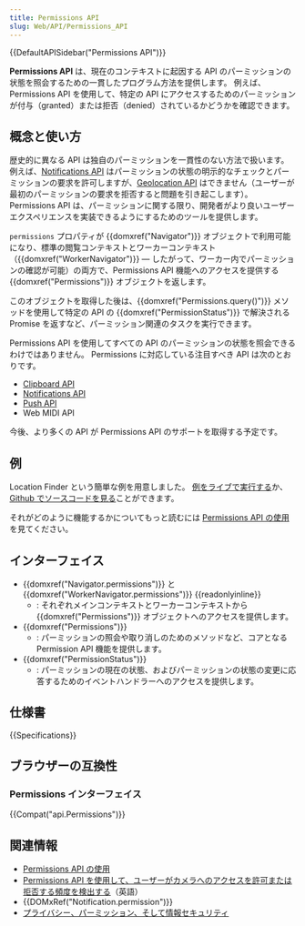 ```yaml
---
title: Permissions API
slug: Web/API/Permissions_API
---
```


{{DefaultAPISidebar("Permissions API")}}

**Permissions API** は、現在のコンテキストに起因する API のパーミッションの状態を照会するための一貫したプログラム方法を提供します。 例えば、Permissions API を使用して、特定の API にアクセスするためのパーミッションが付与（granted）または拒否（denied）されているかどうかを確認できます。

## 概念と使い方

歴史的に異なる API は独自のパーミッションを一貫性のない方法で扱います。 例えば、[Notifications API](/ja/docs/Web/API/Notifications_API) はパーミッションの状態の明示的なチェックとパーミッションの要求を許可しますが、[Geolocation API](/ja/docs/Web/API/Geolocation) はできません（ユーザーが最初のパーミッションの要求を拒否すると問題を引き起こします）。 Permissions API は、パーミッションに関する限り、開発者がより良いユーザーエクスペリエンスを実装できるようにするためのツールを提供します。

`permissions` プロパティが {{domxref("Navigator")}} オブジェクトで利用可能になり、標準の閲覧コンテキストとワーカーコンテキスト（{{domxref("WorkerNavigator")}} — したがって、ワーカー内でパーミッションの確認が可能）の両方で、Permissions API 機能へのアクセスを提供する {{domxref("Permissions")}} オブジェクトを返します。

このオブジェクトを取得した後は、{{domxref("Permissions.query()")}} メソッドを使用して特定の API の {{domxref("PermissionStatus")}} で解決される Promise を返すなど、パーミッション関連のタスクを実行できます。

Permissions API を使用してすべての API のパーミッションの状態を照会できるわけではありません。 Permissions に対応している注目すべき API は次のとおりです。

- [Clipboard API](/ja/docs/Web/API/Clipboard_API)
- [Notifications API](/ja/docs/Web/API/Notifications_API)
- [Push API](/ja/docs/Web/API/Push_API)
- Web MIDI API

今後、より多くの API が Permissions API のサポートを取得する予定です。

## 例

Location Finder という簡単な例を用意しました。 [例をライブで実行する](https://chrisdavidmills.github.io/location-finder-permissions-api/)か、[Github でソースコードを見る](https://github.com/chrisdavidmills/location-finder-permissions-api/tree/gh-pages)ことができます。

それがどのように機能するかについてもっと読むには [Permissions API の使用](/ja/docs/Web/API/Permissions_API/Using_the_Permissions_API)を見てください。

## インターフェイス

- {{domxref("Navigator.permissions")}} と {{domxref("WorkerNavigator.permissions")}} {{readonlyinline}}
  - : それぞれメインコンテキストとワーカーコンテキストから {{domxref("Permissions")}} オブジェクトへのアクセスを提供します。
- {{domxref("Permissions")}}
  - : パーミッションの照会や取り消しのためのメソッドなど、コアとなる Permission API 機能を提供します。
- {{domxref("PermissionStatus")}}
  - : パーミッションの現在の状態、およびパーミッションの状態の変更に応答するためのイベントハンドラーへのアクセスを提供します。

## 仕様書

{{Specifications}}

## ブラウザーの互換性

### Permissions インターフェイス

{{Compat("api.Permissions")}}

## 関連情報

- [Permissions API の使用](/ja/docs/Web/API/Permissions_API/Using_the_Permissions_API)
- [Permissions API を使用して、ユーザーがカメラへのアクセスを許可または拒否する頻度を検出する](https://blog.addpipe.com/using-permissions-api-to-detect-getusermedia-responses/)（英語）
- {{DOMxRef("Notification.permission")}}
- [プライバシー、パーミッション、そして情報セキュリティ](/ja/docs/Web/Privacy)
